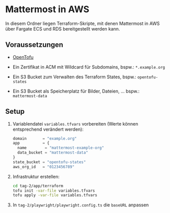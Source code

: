 # Mattermost in AWS

In diesem Ordner liegen Terraform-Skripte, mit denen Mattermost in AWS über Fargate ECS und RDS bereitgestellt werden kann.

## Voraussetzungen

- [OpenTofu](https://opentofu.org/)

- Ein Zertifikat in ACM mit Wildcard für Subdomains, bspw.: `*.example.org`

- Ein S3 Bucket zum Verwalten des Terraform States, bspw.: `opentofu-states`

- Ein S3 Bucket als Speicherplatz für Bilder, Dateien, ... bspw.: `mattermost-data`

## Setup

1. Variablendatei `variables.tfvars` vorbereiten (Werte können entsprechend verändert werden):

   ```tfvars
   domain       = "example.org"
   app          = {
     name        = "mattermost-example-org"
     data_bucket = "mattermost-data"
   }
   state_bucket = "opentofu-states"
   aws_org_id   = "0123456789"
   ```

2. Infrastruktur erstellen:

   ```sh
   cd tag-2/app/terraform
   tofu init -var-file variables.tfvars
   tofu apply -var-file variables.tfvars
   ```

3. In `tag-2/playwright/playwright.config.ts` die `baseURL` anpassen
